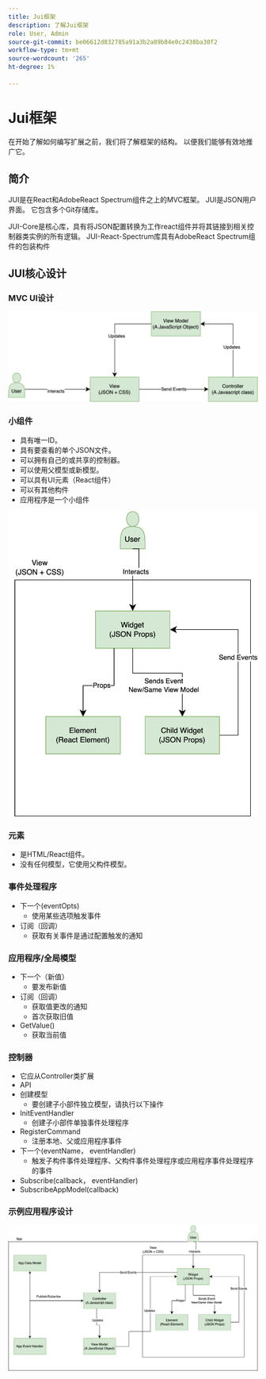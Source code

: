 ```yaml
---
title: Jui框架
description: 了解Jui框架
role: User, Admin
source-git-commit: be06612d832785a91a3b2a89b84e0c2438ba30f2
workflow-type: tm+mt
source-wordcount: '265'
ht-degree: 1%

---
```


# Jui框架

在开始了解如何编写扩展之前，我们将了解框架的结构。
以便我们能够有效地推广它。

## 简介

JUI是在React和AdobeReact Spectrum组件之上的MVC框架。 JUI是JSON用户界面。 它包含多个Git存储库。

JUI-Core是核心库，具有将JSON配置转换为工作react组件并将其链接到相关控制器类实例的所有逻辑。
JUI-React-Spectrum库具有AdobeReact Spectrum组件的包装构件

## JUI核心设计

### MVC UI设计

![JUI MVC流程](./imgs/jui-mvc-flow.png)

### 小组件

- 具有唯一ID。
- 具有要查看的单个JSON文件。
- 可以拥有自己的或共享的控制器。
- 可以使用父模型或新模型。
- 可以具有UI元素（React组件）
- 可以有其他构件
- 应用程序是一个小组件

![JUI小组件](./imgs/jui-widget.png)

### 元素

- 是HTML/React组件。
- 没有任何模型，它使用父构件模型。

### 事件处理程序

- 下一个(eventOpts)
   - 使用某些选项触发事件
- 订阅（回调）
   - 获取有关事件是通过配置触发的通知

### 应用程序/全局模型

- 下一个（新值）
   - 要发布新值
- 订阅（回调）
   - 获取值更改的通知
   - 首次获取旧值
- GetValue()
   - 获取当前值

### 控制器

- 它应从Controller类扩展
- API
- 创建模型
   - 要创建子小部件独立模型，请执行以下操作
- InitEventHandler
   - 创建子小部件单独事件处理程序
- RegisterCommand
   - 注册本地、父或应用程序事件
- 下一个(eventName， eventHandler)
   - 触发子构件事件处理程序、父构件事件处理程序或应用程序事件处理程序的事件
- Subscribe(callback， eventHandler)
- SubscribeAppModel(callback)

### 示例应用程序设计

![示例应用程序](./imgs/jui-sample-app.png)
